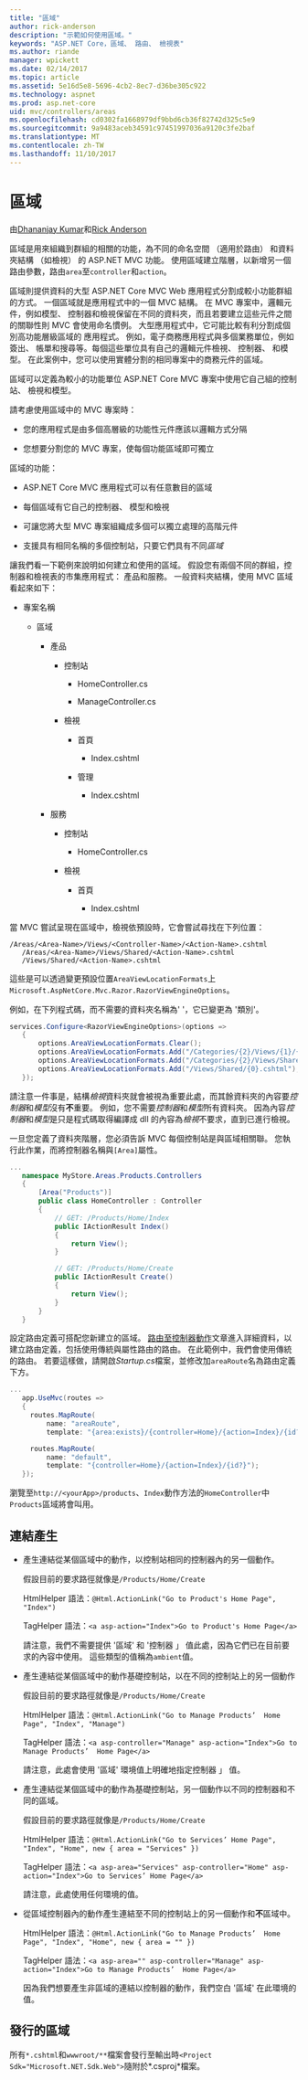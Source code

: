 ```yaml
---
title: "區域"
author: rick-anderson
description: "示範如何使用區域。"
keywords: "ASP.NET Core，區域、 路由、 檢視表"
ms.author: riande
manager: wpickett
ms.date: 02/14/2017
ms.topic: article
ms.assetid: 5e16d5e8-5696-4cb2-8ec7-d36be305c922
ms.technology: aspnet
ms.prod: asp.net-core
uid: mvc/controllers/areas
ms.openlocfilehash: cd0302fa1668979df9bbd6cb36f82742d325c5e9
ms.sourcegitcommit: 9a9483aceb34591c97451997036a9120c3fe2baf
ms.translationtype: MT
ms.contentlocale: zh-TW
ms.lasthandoff: 11/10/2017
---
```

# <a name="areas"></a>區域

由[Dhananjay Kumar](https://twitter.com/debug_mode)和[Rick Anderson](https://twitter.com/RickAndMSFT)

區域是用來組織到群組的相關的功能，為不同的命名空間 （適用於路由） 和資料夾結構 （如檢視） 的 ASP.NET MVC 功能。 使用區域建立階層，以新增另一個路由參數，路由`area`至`controller`和`action`。

區域則提供資料的大型 ASP.NET Core MVC Web 應用程式分割成較小功能群組的方式。 一個區域就是應用程式中的一個 MVC 結構。 在 MVC 專案中，邏輯元件，例如模型、 控制器和檢視保留在不同的資料夾，而且若要建立這些元件之間的關聯性則 MVC 會使用命名慣例。 大型應用程式中，它可能比較有利分割成個別高功能層級區域的 應用程式。 例如，電子商務應用程式與多個業務單位，例如簽出、 帳單和搜尋等。每個這些單位具有自己的邏輯元件檢視、 控制器、 和模型。 在此案例中，您可以使用實體分割的相同專案中的商務元件的區域。

區域可以定義為較小的功能單位 ASP.NET Core MVC 專案中使用它自己組的控制站、 檢視和模型。

請考慮使用區域中的 MVC 專案時：

* 您的應用程式是由多個高層級的功能性元件應該以邏輯方式分隔

* 您想要分割您的 MVC 專案，使每個功能區域即可獨立

區域的功能：

* ASP.NET Core MVC 應用程式可以有任意數目的區域

* 每個區域有它自己的控制器、 模型和檢視

* 可讓您將大型 MVC 專案組織成多個可以獨立處理的高階元件

* 支援具有相同名稱的多個控制站，只要它們具有不同*區域*

讓我們看一下範例來說明如何建立和使用的區域。 假設您有兩個不同的群組，控制器和檢視表的市集應用程式： 產品和服務。 一般資料夾結構，使用 MVC 區域看起來如下：

* 專案名稱

  * 區域

    * 產品

      * 控制站

        * HomeController.cs

        * ManageController.cs

      * 檢視

        * 首頁

          * Index.cshtml

        * 管理

          * Index.cshtml

    * 服務

      * 控制站

        * HomeController.cs

      * 檢視

        * 首頁

          * Index.cshtml

當 MVC 嘗試呈現在區域中，檢視依預設時，它會嘗試尋找在下列位置：

```text
/Areas/<Area-Name>/Views/<Controller-Name>/<Action-Name>.cshtml
   /Areas/<Area-Name>/Views/Shared/<Action-Name>.cshtml
   /Views/Shared/<Action-Name>.cshtml
   ```

這些是可以透過變更預設位置`AreaViewLocationFormats`上`Microsoft.AspNetCore.Mvc.Razor.RazorViewEngineOptions`。

例如，在下列程式碼，而不需要的資料夾名稱為' '，它已變更為 '類別'。

```csharp
services.Configure<RazorViewEngineOptions>(options =>
   {
       options.AreaViewLocationFormats.Clear();
       options.AreaViewLocationFormats.Add("/Categories/{2}/Views/{1}/{0}.cshtml");
       options.AreaViewLocationFormats.Add("/Categories/{2}/Views/Shared/{0}.cshtml");
       options.AreaViewLocationFormats.Add("/Views/Shared/{0}.cshtml");
   });
   ```

請注意一件事是，結構*檢視*資料夾就會被視為重要此處，而其餘資料夾的內容要*控制器*和*模型*沒有**不**重要。 例如，您不需要*控制器*和*模型*所有資料夾。 因為內容*控制器*和*模型*是只是程式碼取得編譯成 dll 的內容為*檢視*不要求，直到已進行檢視。

一旦您定義了資料夾階層，您必須告訴 MVC 每個控制站是與區域相關聯。 您執行此作業，而將控制器名稱與`[Area]`屬性。

```csharp
...
   namespace MyStore.Areas.Products.Controllers
   {
       [Area("Products")]
       public class HomeController : Controller
       {
           // GET: /Products/Home/Index
           public IActionResult Index()
           {
               return View();
           }

           // GET: /Products/Home/Create
           public IActionResult Create()
           {
               return View();
           }
       }
   }
   ```

設定路由定義可搭配您新建立的區域。 [路由至控制器動作](routing.md)文章進入詳細資料，以建立路由定義，包括使用傳統與屬性路由的路由。 在此範例中，我們會使用傳統的路由。 若要這樣做，請開啟*Startup.cs*檔案，並修改加`areaRoute`名為路由定義下方。

```csharp
...
   app.UseMvc(routes =>
   {
     routes.MapRoute(
         name: "areaRoute",
         template: "{area:exists}/{controller=Home}/{action=Index}/{id?}");

     routes.MapRoute(
         name: "default",
         template: "{controller=Home}/{action=Index}/{id?}");
   });
   ```

瀏覽至`http://<yourApp>/products`、`Index`動作方法的`HomeController`中`Products`區域將會叫用。

## <a name="link-generation"></a>連結產生

* 產生連結從某個區域中的動作，以控制站相同的控制器內的另一個動作。

  假設目前的要求路徑就像是`/Products/Home/Create`

  HtmlHelper 語法：`@Html.ActionLink("Go to Product's Home Page", "Index")`

  TagHelper 語法：`<a asp-action="Index">Go to Product's Home Page</a>`

  請注意，我們不需要提供 '區域' 和 '控制器 」 值此處，因為它們已在目前要求的內容中使用。 這些類型的值稱為`ambient`值。

* 產生連結從某個區域中的動作基礎控制站，以在不同的控制站上的另一個動作

  假設目前的要求路徑就像是`/Products/Home/Create`

  HtmlHelper 語法：`@Html.ActionLink("Go to Manage Products’  Home Page", "Index", "Manage")`

  TagHelper 語法：`<a asp-controller="Manage" asp-action="Index">Go to Manage Products’  Home Page</a>`

  請注意，此處會使用 '區域' 環境值上明確地指定控制器 」 值。

* 產生連結從某個區域中的動作為基礎控制站，另一個動作以不同的控制器和不同的區域。

  假設目前的要求路徑就像是`/Products/Home/Create`

  HtmlHelper 語法：`@Html.ActionLink("Go to Services’ Home Page", "Index", "Home", new { area = "Services" })`

  TagHelper 語法：`<a asp-area="Services" asp-controller="Home" asp-action="Index">Go to Services’ Home Page</a>`

  請注意，此處使用任何環境的值。

* 從區域控制器內的動作產生連結至不同的控制站上的另一個動作和**不**區域中。

  HtmlHelper 語法：`@Html.ActionLink("Go to Manage Products’  Home Page", "Index", "Home", new { area = "" })`

  TagHelper 語法：`<a asp-area="" asp-controller="Manage" asp-action="Index">Go to Manage Products’  Home Page</a>`

  因為我們想要產生非區域的連結以控制器的動作，我們空白 '區域' 在此環境的值。

## <a name="publishing-areas"></a>發行的區域

所有`*.cshtml`和`wwwroot/**`檔案會發行至輸出時`<Project Sdk="Microsoft.NET.Sdk.Web">`隨附於*.csproj*檔案。
